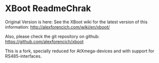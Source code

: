 # XBoot ReadmeChrak

Original Version is here:
See the XBoot wiki for the latest version of this information:
http://alexforencich.com/wiki/en/xboot/

Also, please check the git repository on github:
https://github.com/alexforencich/xboot

This is a fork, specially reduced for AtXmega-devices and with support for RS485-interfaces.

